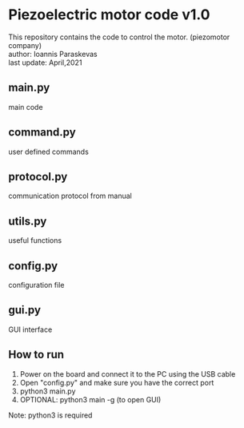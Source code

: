 # Piezoelectric motor code v1.0
This repository contains the code to control the motor. (piezomotor company)  
author: Ioannis Paraskevas  
last update: April,2021

main.py 
--------
main code

command.py
----------
user defined commands

protocol.py
-----------
communication protocol from manual

utils.py
-------
useful functions

config.py
--------
configuration file

gui.py
------
GUI interface

How to run
----------
1) Power on the board and connect it to the PC using the USB cable
2) Open "config.py" and make sure you have the correct port
3) python3 main.py
4) OPTIONAL: python3 main -g (to open GUI)

Note: python3 is required